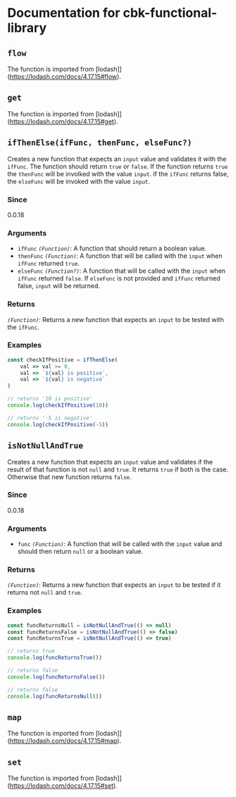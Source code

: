 # Documentation for cbk-functional-library


## `flow`

The function is imported from [lodash]](https://lodash.com/docs/4.17.15#flow).

## `get`

The function is imported from [lodash]](https://lodash.com/docs/4.17.15#get).

## `ifThenElse(ifFunc, thenFunc, elseFunc?)`

Creates a new function that expects an `input` value and validates it with the `ifFunc`. The function should return `true` or `false`. If the function returns `true` the `thenFunc` will be involked with the value `input`. if the `ifFunc` returns false, the `elseFunc` will be invoked with the value `input`.

### Since

0.0.18

### Arguments

* `ifFunc` *`(Function)`*: A function that should return a boolean value.
* `thenFunc` *`(Function)`*: A function that will be called with the `input` when `ifFunc` returned `true`.
* `elseFunc` *`(Function?)`*: A function that will be called with the `input` when `ifFunc` returned `false`. If `elseFunc` is not provided and `ifFunc` returned false, `input` will be returned.

### Returns

*`(Function)`*: Returns a new function that expects an `input` to be tested with the `ifFunc`.

### Examples

```javascript
const checkIfPositive = ifThenElse(
    val => val >= 0,
    val => `${val} is positive`,
    val => `${val} is negative`
)

// returns '10 is positive'
console.log(checkIfPositive(10))

// returns '-5 is negative'
console.log(checkIfPositive(-5))
```

## `isNotNullAndTrue`

Creates a new function that expects an `input` value and validates if the result of that function is not `null` and `true`. It returns `true` if both is the case. Otherwise that new function returns `false`.

### Since

0.0.18

### Arguments

* `func` *`(Function)`*: A function that will be called with the `input` value and should then return `null` or a boolean value.

### Returns

*`(Function)`*: Returns a new function that expects an `input` to be tested if it returns not `null` and `true`.

### Examples

```javascript
const funcReturnsNull = isNotNullAndTrue(() => null)
const funcReturnsFalse = isNotNullAndTrue(() => false)
const funcReturnsTrue = isNotNullAndTrue(() => true)

// returns true
console.log(funcReturnsTrue())

// returns false
console.log(funcReturnsFalse())

// returns false
console.log(funcReturnsNull())
```

## `map`

The function is imported from [lodash]](https://lodash.com/docs/4.17.15#map).

## `set`

The function is imported from [lodash]](https://lodash.com/docs/4.17.15#set).
